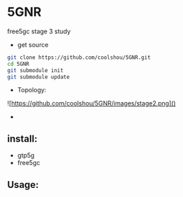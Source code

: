 # 5GNR
free5gc stage 3 study

- get source

```bash
git clone https://github.com/coolshou/5GNR.git
cd 5GNR
git submodule init
git submodule update
```

- Topology:

![https://github.com/coolshou/5GNR/images/stage2.png]()

- 

## install:

- gtp5g
- free5gc



## Usage:

